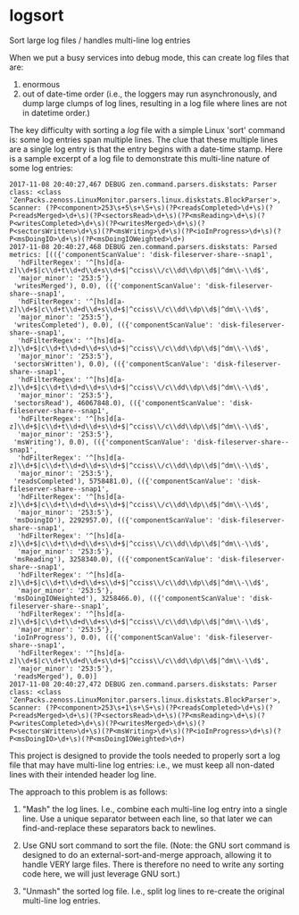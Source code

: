 # logsort
Sort large log files / handles multi-line log entries

When we put a busy services into debug mode, this can create log files that are:
1) enormous
2) out of date-time order (i.e., the loggers may run asynchronously, and dump large clumps of log lines, resulting in a log file where lines are not in datetime order.)

The key difficulty with sorting a *log* file with a simple Linux 'sort' command is: some log entries span multiple lines. The clue that these multiple lines are a single log entry is that the entry begins with a date-time stamp. Here is a sample excerpt of a log file to demonstrate this multi-line nature of some log entries:

```
2017-11-08 20:40:27,467 DEBUG zen.command.parsers.diskstats: Parser class: <class 'ZenPacks.zenoss.LinuxMonitor.parsers.linux.diskstats.BlockParser'>, Scanner: (?P<component>253\s+5\s+\S+\s)(?P<readsCompleted>\d+\s)(?P<readsMerged>\d+\s)(?P<sectorsRead>\d+\s)(?P<msReading>\d+\s)(?P<writesCompleted>\d+\s)(?P<writesMerged>\d+\s)(?P<sectorsWritten>\d+\s)(?P<msWriting>\d+\s)(?P<ioInProgress>\d+\s)(?P<msDoingIO>\d+\s)(?P<msDoingIOWeighted>\d+)
2017-11-08 20:40:27,468 DEBUG zen.command.parsers.diskstats: Parsed metrics: [(({'componentScanValue': 'disk-fileserver-share--snap1',
  'hdFilterRegex': '^[hs]d[a-z]\\d+$|c\\d+t\\d+d\\d+s\\d+$|^cciss\\/c\\dd\\dp\\d$|^dm\\-\\d$',
  'major_minor': '253:5'},
 'writesMerged'), 0.0), (({'componentScanValue': 'disk-fileserver-share--snap1',
  'hdFilterRegex': '^[hs]d[a-z]\\d+$|c\\d+t\\d+d\\d+s\\d+$|^cciss\\/c\\dd\\dp\\d$|^dm\\-\\d$',
  'major_minor': '253:5'},
 'writesCompleted'), 0.0), (({'componentScanValue': 'disk-fileserver-share--snap1',
  'hdFilterRegex': '^[hs]d[a-z]\\d+$|c\\d+t\\d+d\\d+s\\d+$|^cciss\\/c\\dd\\dp\\d$|^dm\\-\\d$',
  'major_minor': '253:5'},
 'sectorsWritten'), 0.0), (({'componentScanValue': 'disk-fileserver-share--snap1',
  'hdFilterRegex': '^[hs]d[a-z]\\d+$|c\\d+t\\d+d\\d+s\\d+$|^cciss\\/c\\dd\\dp\\d$|^dm\\-\\d$',
  'major_minor': '253:5'},
 'sectorsRead'), 46067848.0), (({'componentScanValue': 'disk-fileserver-share--snap1',
  'hdFilterRegex': '^[hs]d[a-z]\\d+$|c\\d+t\\d+d\\d+s\\d+$|^cciss\\/c\\dd\\dp\\d$|^dm\\-\\d$',
  'major_minor': '253:5'},
 'msWriting'), 0.0), (({'componentScanValue': 'disk-fileserver-share--snap1',
  'hdFilterRegex': '^[hs]d[a-z]\\d+$|c\\d+t\\d+d\\d+s\\d+$|^cciss\\/c\\dd\\dp\\d$|^dm\\-\\d$',
  'major_minor': '253:5'},
 'readsCompleted'), 5758481.0), (({'componentScanValue': 'disk-fileserver-share--snap1',
  'hdFilterRegex': '^[hs]d[a-z]\\d+$|c\\d+t\\d+d\\d+s\\d+$|^cciss\\/c\\dd\\dp\\d$|^dm\\-\\d$',
  'major_minor': '253:5'},
 'msDoingIO'), 2292957.0), (({'componentScanValue': 'disk-fileserver-share--snap1',
  'hdFilterRegex': '^[hs]d[a-z]\\d+$|c\\d+t\\d+d\\d+s\\d+$|^cciss\\/c\\dd\\dp\\d$|^dm\\-\\d$',
  'major_minor': '253:5'},
 'msReading'), 3258340.0), (({'componentScanValue': 'disk-fileserver-share--snap1',
  'hdFilterRegex': '^[hs]d[a-z]\\d+$|c\\d+t\\d+d\\d+s\\d+$|^cciss\\/c\\dd\\dp\\d$|^dm\\-\\d$',
  'major_minor': '253:5'},
 'msDoingIOWeighted'), 3258466.0), (({'componentScanValue': 'disk-fileserver-share--snap1',
  'hdFilterRegex': '^[hs]d[a-z]\\d+$|c\\d+t\\d+d\\d+s\\d+$|^cciss\\/c\\dd\\dp\\d$|^dm\\-\\d$',
  'major_minor': '253:5'},
 'ioInProgress'), 0.0), (({'componentScanValue': 'disk-fileserver-share--snap1',
  'hdFilterRegex': '^[hs]d[a-z]\\d+$|c\\d+t\\d+d\\d+s\\d+$|^cciss\\/c\\dd\\dp\\d$|^dm\\-\\d$',
  'major_minor': '253:5'},
 'readsMerged'), 0.0)]
2017-11-08 20:40:27,472 DEBUG zen.command.parsers.diskstats: Parser class: <class 'ZenPacks.zenoss.LinuxMonitor.parsers.linux.diskstats.BlockParser'>, Scanner: (?P<component>253\s+1\s+\S+\s)(?P<readsCompleted>\d+\s)(?P<readsMerged>\d+\s)(?P<sectorsRead>\d+\s)(?P<msReading>\d+\s)(?P<writesCompleted>\d+\s)(?P<writesMerged>\d+\s)(?P<sectorsWritten>\d+\s)(?P<msWriting>\d+\s)(?P<ioInProgress>\d+\s)(?P<msDoingIO>\d+\s)(?P<msDoingIOWeighted>\d+)
```

This project is designed to provide the tools needed to properly sort a log file that may have multi-line log entries: i.e., we must  keep all non-dated lines with their intended header log line. 

The approach to this problem is as follows:

1) "Mash" the log lines. I.e., combine each multi-line log entry into a single line. Use a unique separator between each line, so that later we can find-and-replace these separators back to newlines.

2) Use GNU sort command to sort the file. (Note: the GNU sort command is designed to do an external-sort-and-merge approach, allowing it to handle VERY large files. There is therefore no need to write any sorting code here, we will just leverage GNU sort.)

3) "Unmash" the sorted log file. I.e., split log lines to re-create the original multi-line log entries.
